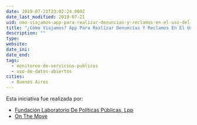 ```yaml
---
date: 2019-07-21T23:02:24.000Z
date_last_modified: 2019-07-21
uid: omo-viajamos-app-para-realizar-denuncias-y-reclamos-en-el-uso-del-transporte-publico-de-pasajeros-de-la-region-metropolitana-de-buenos-aires
title: "¿Cómo Viajamos? App Para Realizar Denuncias Y Reclamos En El Uso Del Transporte Público De Pasajeros De La Región Metropolitana De Buenos Aires"
description: ""
type: 
website: 
date_ini: 
date_end: 
tags:
  - monitoreo-de-servicios-publicos
  - uso-de-datos-abiertos
cities: 
  - Buenos Aires
---
```


Esta iniciativa fue realizada por:

- [Fundación Laboratorio De Políticas Públicas, Lpp](/i/fundacion-laboratorio-de-politicas-publicas-lpp.html)
- [On The Move](/i/on-the-move.html)
